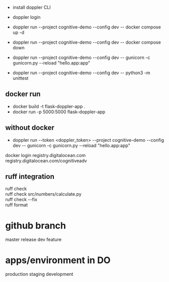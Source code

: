 * install doppler CLI
* doppler login
* doppler run --project cognitive-demo --config dev -- docker compose up -d
* doppler run --project cognitive-demo --config dev -- docker compose down
* doppler run --project cognitive-demo --config dev -- gunicorn -c gunicorn.py --reload "hello.app:app"

* doppler run --project cognitive-demo --config dev -- python3 -m unittest

## docker run
* docker build -t flask-doppler-app .
* docker run -p 5000:5000 flask-doppler-app

## without docker
* doppler run --token <doppler_token> --project cognitive-demo --config dev -- gunicorn -c gunicorn.py --reload "hello.app:app"



docker login registry.digitalocean.com  
registry.digitalocean.com/cognitiveadv  


## ruff integration
ruff check  
ruff check src/numbers/calculate.py  
ruff check --fix  
ruff format  

# github branch

master
release
dev
feature

# apps/environment in DO

production
staging
development